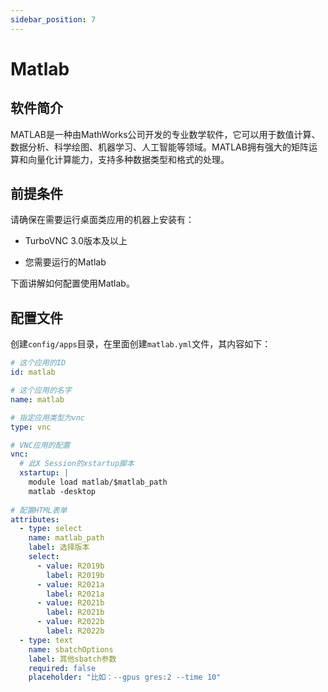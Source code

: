 ```yaml
---
sidebar_position: 7
---
```


# Matlab

## 软件简介

MATLAB是一种由MathWorks公司开发的专业数学软件，它可以用于数值计算、数据分析、科学绘图、机器学习、人工智能等领域。MATLAB拥有强大的矩阵运算和向量化计算能力，支持多种数据类型和格式的处理。

## 前提条件

请确保在需要运行桌面类应用的机器上安装有：

- TurboVNC 3.0版本及以上

- 您需要运行的Matlab

下面讲解如何配置使用Matlab。

## 配置文件

创建`config/apps`目录，在里面创建`matlab.yml`文件，其内容如下：

```yaml title="config/apps/matlab.yml"
# 这个应用的ID
id: matlab

# 这个应用的名字
name: matlab

# 指定应用类型为vnc
type: vnc

# VNC应用的配置
vnc:
  # 此X Session的xstartup脚本
  xstartup: |
    module load matlab/$matlab_path
    matlab -desktop
      
# 配置HTML表单
attributes:
  - type: select
    name: matlab_path
    label: 选择版本
    select:
      - value: R2019b
        label: R2019b
      - value: R2021a
        label: R2021a
      - value: R2021b
        label: R2021b
      - value: R2022b
        label: R2022b
  - type: text
    name: sbatchOptions
    label: 其他sbatch参数
    required: false
    placeholder: "比如：--gpus gres:2 --time 10"
```
